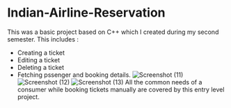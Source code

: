 # Indian-Airline-Reservation
This was a basic project based on C++ which I created during my second semester.
This includes :
* Creating a ticket
* Editing a ticket
* Deleting a ticket
* Fetching pssenger and booking details.
![Screenshot (11)](https://github.com/user-attachments/assets/39277169-5a85-4479-b414-8b501322f96a)
![Screenshot (12)](https://github.com/user-attachments/assets/4df582ef-ef88-4452-86e8-e8df93e6eee8)
![Screenshot (13)](https://github.com/user-attachments/assets/2cd30442-95b2-40e7-8868-4e4f3bfc14da)
All the common needs of a consumer while booking tickets manually are covered by this entry level project.

